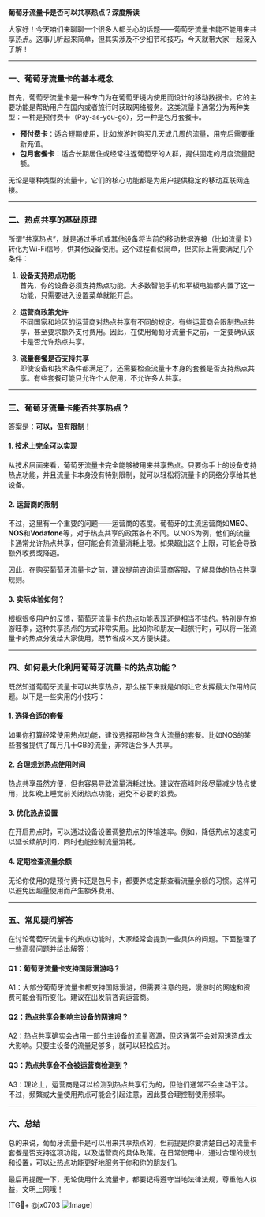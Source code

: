 **葡萄牙流量卡是否可以共享热点？深度解读**

大家好！今天咱们来聊聊一个很多人都关心的话题——葡萄牙流量卡能不能用来共享热点。这事儿听起来简单，但其实涉及不少细节和技巧，今天就带大家一起深入了解！

---

### 一、葡萄牙流量卡的基本概念

首先，葡萄牙流量卡是一种专门为在葡萄牙境内使用而设计的移动数据卡。它的主要功能是帮助用户在国内或者旅行时获取网络服务。这类流量卡通常分为两种类型：一种是预付费卡（Pay-as-you-go），另一种是包月套餐卡。

- **预付费卡**：适合短期使用，比如旅游时购买几天或几周的流量，用完后需要重新充值。
- **包月套餐卡**：适合长期居住或经常往返葡萄牙的人群，提供固定的月度流量配额。

无论是哪种类型的流量卡，它们的核心功能都是为用户提供稳定的移动互联网连接。

---

### 二、热点共享的基础原理

所谓“共享热点”，就是通过手机或其他设备将当前的移动数据连接（比如流量卡）转化为Wi-Fi信号，供其他设备使用。这个过程看似简单，但实际上需要满足几个条件：

1. **设备支持热点功能**  
   首先，你的设备必须支持热点功能。大多数智能手机和平板电脑都内置了这一功能，只需要进入设置菜单就能开启。

2. **运营商政策允许**  
   不同国家和地区的运营商对热点共享有不同的规定。有些运营商会限制热点共享，甚至要求额外支付费用。因此，在使用葡萄牙流量卡之前，一定要确认该卡是否允许热点共享。

3. **流量套餐是否支持共享**  
   即使设备和技术条件都满足了，还需要检查流量卡本身的套餐是否支持热点共享。有些套餐可能只允许个人使用，不允许多人共享。

---

### 三、葡萄牙流量卡能否共享热点？

答案是：**可以，但有限制！**

#### 1. **技术上完全可以实现**
从技术层面来看，葡萄牙流量卡完全能够被用来共享热点。只要你手上的设备支持热点功能，并且流量卡本身没有特别限制，就可以轻松将流量卡的网络分享给其他设备。

#### 2. **运营商的限制**
不过，这里有一个重要的问题——运营商的态度。葡萄牙的主流运营商如**MEO**、**NOS**和**Vodafone**等，对于热点共享的政策各有不同。以NOS为例，他们的流量卡通常允许热点共享，但可能会有流量消耗上限。如果超出这个上限，可能会导致额外收费或降速。

因此，在购买葡萄牙流量卡之前，建议提前咨询运营商客服，了解具体的热点共享规则。

#### 3. **实际体验如何？**
根据很多用户的反馈，葡萄牙流量卡的热点功能表现还是相当不错的。特别是在旅游旺季，这种共享热点的方式非常实用。比如你和朋友一起旅行时，可以将一张流量卡的热点分发给大家使用，既节省成本又方便快捷。

---

### 四、如何最大化利用葡萄牙流量卡的热点功能？

既然知道葡萄牙流量卡可以共享热点，那么接下来就是如何让它发挥最大作用的问题。以下是一些实用的小技巧：

#### 1. **选择合适的套餐**
如果你打算经常使用热点功能，建议选择那些包含大流量的套餐。比如NOS的某些套餐提供了每月几十GB的流量，非常适合多人共享。

#### 2. **合理规划热点使用时间**
热点共享虽然方便，但也容易导致流量消耗过快。建议在高峰时段尽量减少热点使用，比如晚上睡觉前关闭热点功能，避免不必要的浪费。

#### 3. **优化热点设置**
在开启热点时，可以通过设备设置调整热点的传输速率。例如，降低热点的速度可以延长续航时间，同时也能控制流量消耗。

#### 4. **定期检查流量余额**
无论你使用的是预付费卡还是包月卡，都要养成定期查看流量余额的习惯。这样可以避免因超量使用而产生额外费用。

---

### 五、常见疑问解答

在讨论葡萄牙流量卡的热点功能时，大家经常会提到一些具体的问题。下面整理了一些高频问题并给出解答：

#### Q1：葡萄牙流量卡支持国际漫游吗？
A1：大部分葡萄牙流量卡都支持国际漫游，但需要注意的是，漫游时的网速和资费可能会有所变化。建议在出发前咨询运营商。

#### Q2：热点共享会影响主设备的网速吗？
A2：热点共享确实会占用一部分主设备的流量资源，但这通常不会对网速造成太大影响。只要主设备的流量足够多，就可以轻松应对。

#### Q3：热点共享会不会被运营商检测到？
A3：理论上，运营商是可以检测到热点共享行为的，但他们通常不会主动干涉。不过，频繁或大量使用热点可能会引起注意，因此要合理控制使用频率。

---

### 六、总结

总的来说，葡萄牙流量卡是可以用来共享热点的，但前提是你要清楚自己的流量卡套餐是否支持这项功能，以及运营商的具体政策。在日常使用中，通过合理的规划和设置，可以让热点功能更好地服务于你和你的朋友们。

最后再提醒一下，无论使用什么流量卡，都要记得遵守当地法律法规，尊重他人权益，文明上网哦！

[TG💪+ @jx0703 ![Image](https://github.com/user-attachments/assets/dbca1d08-cadb-493c-b0ec-ad6f7a83f270)]